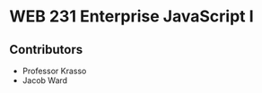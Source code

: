 <h1>WEB 231 Enterprise JavaScript I</h1>
<h2>Contributors</h2>
<ul>
<li>Professor Krasso</li>
<li>Jacob Ward</li>
</ul>
